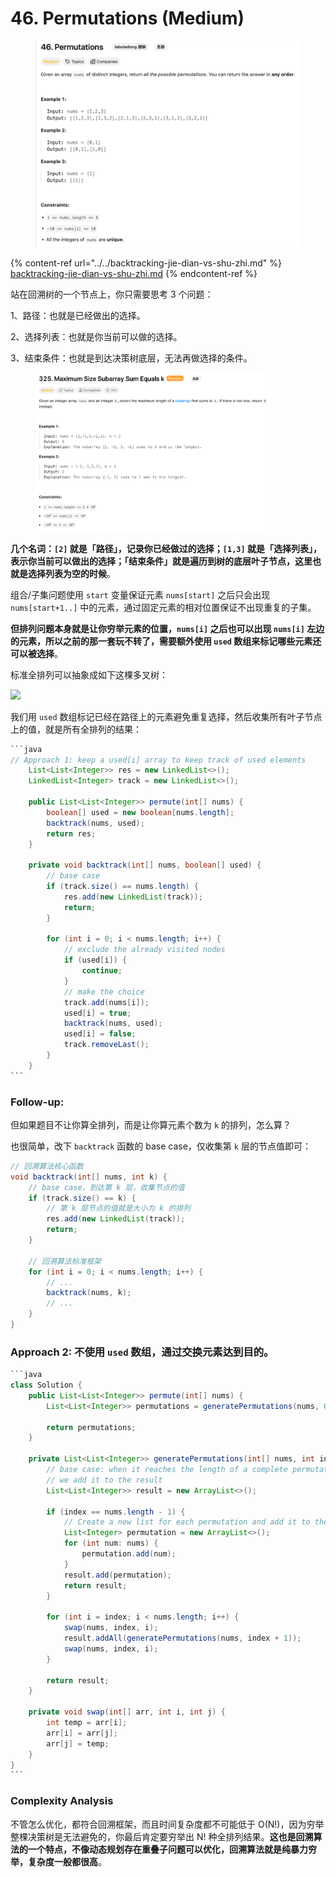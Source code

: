 # 46. Permutations (Medium)

<figure><img src="../../../.gitbook/assets/image (5) (1) (1) (1) (1).png" alt=""><figcaption></figcaption></figure>

{% content-ref url="../../backtracking-jie-dian-vs-shu-zhi.md" %}
[backtracking-jie-dian-vs-shu-zhi.md](../../backtracking-jie-dian-vs-shu-zhi.md)
{% endcontent-ref %}

站在回溯树的一个节点上，你只需要思考 3 个问题：

1、路径：也就是已经做出的选择。

2、选择列表：也就是你当前可以做的选择。

3、结束条件：也就是到达决策树底层，无法再做选择的条件。

<figure><img src="../../../.gitbook/assets/image (6) (1) (1) (1) (1).png" alt="" width="375"><figcaption></figcaption></figure>

**几个名词：`[2]` 就是「路径」，记录你已经做过的选择；`[1,3]` 就是「选择列表」，表示你当前可以做出的选择；「结束条件」就是遍历到树的底层叶子节点，这里也就是选择列表为空的时候**。

组合/子集问题使用 `start` 变量保证元素 `nums[start]` 之后只会出现 `nums[start+1..]` 中的元素，通过固定元素的相对位置保证不出现重复的子集。

**但排列问题本身就是让你穷举元素的位置，`nums[i]` 之后也可以出现 `nums[i]` 左边的元素，所以之前的那一套玩不转了，需要额外使用 `used` 数组来标记哪些元素还可以被选择**。

标准全排列可以抽象成如下这棵多叉树：

![](https://labuladong.github.io/algo/images/%E6%8E%92%E5%88%97%E7%BB%84%E5%90%88/7.jpeg)

我们用 `used` 数组标记已经在路径上的元素避免重复选择，然后收集所有叶子节点上的值，就是所有全排列的结果：

````java
```java
// Approach 1: keep a used[i] array to keep track of used elements
    List<List<Integer>> res = new LinkedList<>();
    LinkedList<Integer> track = new LinkedList<>();

    public List<List<Integer>> permute(int[] nums) {
        boolean[] used = new boolean[nums.length];
        backtrack(nums, used);
        return res;
    }

    private void backtrack(int[] nums, boolean[] used) {
        // base case
        if (track.size() == nums.length) {
            res.add(new LinkedList(track));
            return;
        }

        for (int i = 0; i < nums.length; i++) {
            // exclude the already visited nodes
            if (used[i]) {
                continue;
            }
            // make the choice
            track.add(nums[i]);
            used[i] = true;
            backtrack(nums, used);
            used[i] = false;
            track.removeLast();
        }
    }
```
````

### Follow-up:

但如果题目不让你算全排列，而是让你算元素个数为 `k` 的排列，怎么算？

也很简单，改下 `backtrack` 函数的 base case，仅收集第 `k` 层的节点值即可：

```java
// 回溯算法核心函数
void backtrack(int[] nums, int k) {
    // base case，到达第 k 层，收集节点的值
    if (track.size() == k) {
        // 第 k 层节点的值就是大小为 k 的排列
        res.add(new LinkedList(track));
        return;
    }

    // 回溯算法标准框架
    for (int i = 0; i < nums.length; i++) {
        // ...
        backtrack(nums, k);
        // ...
    }
}
```

### Approach 2: 不使用 `used` 数组，通过交换元素达到目的。

````java
```java
class Solution {
    public List<List<Integer>> permute(int[] nums) {
        List<List<Integer>> permutations = generatePermutations(nums, 0);

        return permutations;
    }

    private List<List<Integer>> generatePermutations(int[] nums, int index) {
        // base case: when it reaches the length of a complete permutation,
        // we add it to the result
        List<List<Integer>> result = new ArrayList<>();

        if (index == nums.length - 1) {
            // Create a new list for each permutation and add it to the result
            List<Integer> permutation = new ArrayList<>();
            for (int num: nums) {
                permutation.add(num);
            }
            result.add(permutation);
            return result;
        }

        for (int i = index; i < nums.length; i++) {
            swap(nums, index, i);
            result.addAll(generatePermutations(nums, index + 1));
            swap(nums, index, i);
        }

        return result;
    }

    private void swap(int[] arr, int i, int j) {
        int temp = arr[i];
        arr[i] = arr[j];
        arr[j] = temp;
    }
}
```
````

### Complexity Analysis

不管怎么优化，都符合回溯框架，而且时间复杂度都不可能低于 O(N!)，因为穷举整棵决策树是无法避免的，你最后肯定要穷举出 N! 种全排列结果。**这也是回溯算法的一个特点，不像动态规划存在重叠子问题可以优化，回溯算法就是纯暴力穷举，复杂度一般都很高**。
